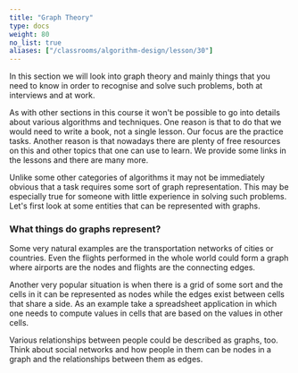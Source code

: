 ```yaml
---
title: "Graph Theory"
type: docs
weight: 80
no_list: true
aliases: ["/classrooms/algorithm-design/lesson/30"]
---
```

In this section we will look into graph theory and mainly things that you need to know in order to recognise and solve such problems, both at interviews and at work.

As with other sections in this course it won't be possible to go into details about various algorithms and techniques. One reason is that to do that we would need to write a book, not a single lesson. Our focus are the practice tasks. Another reason is that nowadays there are plenty of free resources on this and other topics that one can use to learn. We provide some links in the lessons and there are many more.

Unlike some other categories of algorithms it may not be immediately obvious that a task requires some sort of graph representation. This may be especially true for someone with little experience in solving such problems. Let's first look at some entities that can be represented with graphs.

### What things do graphs represent?

Some very natural examples are the transportation networks of cities or countries. Even the flights performed in the whole world could form a graph where airports are the nodes and flights are the connecting edges.

Another very popular situation is when there is a grid of some sort and the cells in it can be represented as nodes while the edges exist between cells that share a side. As an example take a spreadsheet application in which one needs to compute values in cells that are based on the values in other cells.

Various relationships between people could be described as graphs, too. Think about social networks and how people in them can be nodes in a graph and the relationships between them as edges.
